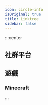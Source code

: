 ```yaml
---
icon: circle-info
isOriginal: true
title: Linktree
sidebar: false
---
```


:::center

## 社群平台

<VPCard v-for="link in Links.socialMedia"
  :key="link.title"
  :title="link.title"
  :desc="link.desc"
  :logo="link.logo"
  :link="link.link.toString()"
/>

## 遊戲

### Minecraft

<VPCard v-for="link in Links.games.minecraft"
  :key="link.title"
  :title="link.title"
  :desc="link.desc"
  :logo="link.logo"
  :link="link.link.toString()"
/>

:::

<style>
  .vp-card-logo {
    height: 3em;
    width: auto;
    border-radius: 0% !important;
    image-rendering: pixelated;    /* 放大時保持像素感 (鋸齒狀) */
    image-rendering: crisp-edges;  /* 嘗試保持銳利邊緣 (不同瀏覽器支援度不同) */
  }
  .theme-container.no-sidebar.has-toc .vp-page {
    padding-inline-end: 0;
  }
</style>

<script setup lang="ts">
  class Link {
    public link: URL;
    public logo: string;

    constructor(title: string, desc: string, logo: string, link: string);
    constructor(title: string, desc: string, link: string);
    
    constructor(
      public title: string,
      public desc: string,
      link: string,
      logo: string = undefined
    ) {
      this.link = new URL(link);
      if (logo) {
        this.logo = logo;
      } else {
        this.logo = `${this.link.protocol}//${this.link.hostname}/favicon.ico`;
      }
    }
  }

  const Links = {
    socialMedia: [
      new Link(
        "芒果凍布丁",
        "Youtube",
        "https://www.youtube.com/@%E8%8A%92%E6%9E%9C%E5%87%8D%E5%B8%83%E4%B8%81",
        "https://cdn-icons-png.flaticon.com/512/1384/1384060.png",
      ),
      new Link(
        "芒果凍布丁4我啦",
        "Twitch",
        "https://www.twitch.tv/cl_mango",
        "https://cdn-icons-png.flaticon.com/512/5968/5968819.png",
      ),
      new Link(
        "u/MangoJellyPudding999",
        "Reddit",
        "https://www.reddit.com/user/MangoJellyPudding999/",
        "https://cdn-icons-png.flaticon.com/512/5968/5968908.png",
      ),
      new Link(
        "@YTMango1",
        "X / Twitter",
        "https://x.com/YTMango1",
        "https://cdn-icons-png.flaticon.com/512/5968/5968958.png",
      ),
      new Link(
        "@ytmango.bsky.social",
        "Bluesky",
        "https://bsky.app/profile/ytmango.bsky.social",
        "https://upload.wikimedia.org/wikipedia/commons/7/7a/Bluesky_Logo.svg",
      ),
      new Link(
        "Default",
        "Discord",
        "https://discord.com/invite/SCAfRyAVnR",
        "https://cdn-icons-png.flaticon.com/512/5968/5968756.png",
      ),
      new Link(
        "芒果冻布丁",
        "BiliBili",
        "https://space.bilibili.com/430008973",
        "https://img.icons8.com/?id=5E24fZ9ORelo&format=png",
      ),
      new Link(
        "EvanHsieh0415",
        "Github",
        "https://github.com/EvanHsieh0415",
        "https://cdn-icons-png.flaticon.com/512/2111/2111432.png",
      ),
    ],
    games: {
      minecraft: [
        new Link(
          "MangoJellyPudding",
          "Modrinth",
          "https://modrinth.com/user/MangoJellyPudding",
          "https://cdn.modrinth.com/modrinth-new.png",
        ),
        new Link(
          "MangoJellyPudding",
          "CurseForge",
          "https://www.curseforge.com/members/cl_mango/"
        ),
        new Link(
          "芒果凍布丁",
          "MC 百科",
          "https://www.mcmod.cn/author/27768.html",
        ),
        new Link(
          "芒果凍布丁",
          "XYEBBS",
          "https://bbs.xyeidc.com/members/129047",
          "/icon/xyebbs.png",
        ),
        new Link(
          "芒果凍布丁",
          "BBSMC",
          "https://bbsmc.net/user/%E8%8A%92%E6%9E%9C%E5%87%8D%E5%B8%83%E4%B8%81"
        )
      ]
    }
  }
</script>
